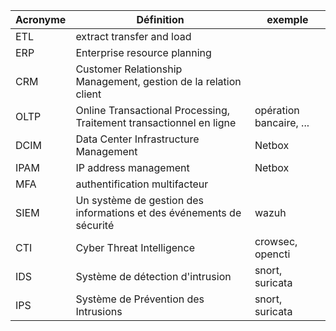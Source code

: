 Acronyme | Définition | exemple
--- | --- | ---
ETL | extract transfer and load |
ERP | Enterprise resource planning |
CRM | Customer Relationship Management, gestion de la relation client |
OLTP | Online Transactional Processing, Traitement transactionnel en ligne | opération bancaire, ...
DCIM | Data Center Infrastructure Management | Netbox
IPAM | IP address management | Netbox
MFA | authentification multifacteur |
SIEM | Un système de gestion des informations et des événements de sécurité | wazuh
CTI | Cyber Threat Intelligence | crowsec, opencti
IDS | Système de détection d'intrusion | snort, suricata
IPS | Système de Prévention des Intrusions | snort, suricata

